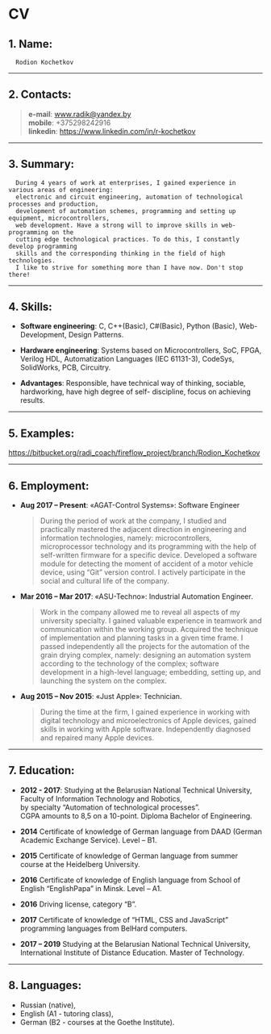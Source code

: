 # CV
## 1.  Name: 
      Rodion Kochetkov
***
## 2.  Contacts: 
   >**e-mail**: <www.radik@yandex.by>  
   **mobile**: +375298242916  
   **linkedin**: <https://www.linkedin.com/in/r-kochetkov>
***
## 3.  Summary: 
      During 4 years of work at enterprises, I gained experience in various areas of engineering:
      electronic and circuit engineering, automation of technological processes and production,
      development of automation schemes, programming and setting up equipment, microcontrollers,
      web development. Have a strong will to improve skills in web-programming on the
      cutting edge technological practices. To do this, I constantly develop programming 
      skills and the corresponding thinking in the field of high technologies.
      I like to strive for something more than I have now. Don't stop there!
***
## 4. Skills: 
-   **Software engineering**: C, C++(Basic), C#(Basic), Python (Basic), Web-Development, Design
      Patterns.

-   **Hardware engineering**: Systems based on Microcontrollers, SoC, FPGA, Verilog HDL,
      Automatization Languages (IEC 61131-3), CodeSys, SolidWorks, PCB, Circuitry.
    
-   **Advantages**: Responsible, have technical way of thinking, sociable, hardworking, have high
      degree of self- discipline, focus on achieving results.
***
## 5. Examples:
  <https://bitbucket.org/radi_coach/fireflow_project/branch/Rodion_Kochetkov>
***
## 6. Employment:
-    **Aug 2017 – Present**: «AGAT-Control Systems»: Software Engineer
      > During the period of work at the company, I studied and practically mastered the adjacent direction in engineering and information technologies, namely: microcontrollers, microprocessor technology and its programming with the help of self-written firmware for a specific device. Developed a software module for detecting the moment of accident of a motor vehicle device, using “Git” version control. I actively participate in the social and cultural life of the company.

-    **Mar 2016 – Mar 2017**: «ASU-Techno»: Industrial Automation Engineer.
      > Work in the company allowed me to reveal all aspects of my university specialty. I gained valuable experience in teamwork and communication within the working group. Acquired the technique of implementation and planning tasks in a given time frame. I passed independently all the projects for the automation of the grain drying complex, namely: designing an automation system according to the technology of the complex; software development in a high-level language; embedding, setting up, and launching the system on the complex.

-    **Aug 2015 – Nov 2015**: «Just Apple»: Technician.
      > During the time at the firm, I gained experience in working with digital technology and microelectronics of Apple devices, gained skills in working with Apple software. Independently diagnosed and repaired many Apple devices.
***
## 7. Education:
    
-    **2012 - 2017**: 
      Studying at the Belarusian National Technical University, Faculty of Information Technology and Robotics,  
        by specialty “Automation of technological processes”.   
        CGPA amounts to 8,5 on a 10-point. Diploma Bachelor of Engineering.

-    **2014**
      Certificate of knowledge of German language from DAAD (German Academic Exchange Service). Level – B1.

-    **2015**
      Certificate of knowledge of German language from summer course at the Heidelberg University.

-    **2016**
      Certificate of knowledge of English language from School of English “EnglishPapa” in Minsk. Level – A1.

-    **2016**
      Driving license, category “B”.

-    **2017**
      Certificate of knowledge of “HTML, CSS and JavaScript” programming languages from BelHard computers.

-    **2017 – 2019**
      Studying at the Belarusian National Technical University, International Institute of Distance Education. Master of    Technology.
***
## 8. Languages: 
*    Russian (native),
*    English (A1 - tutoring class), 
*    German (B2 - courses at the Goethe Institute).